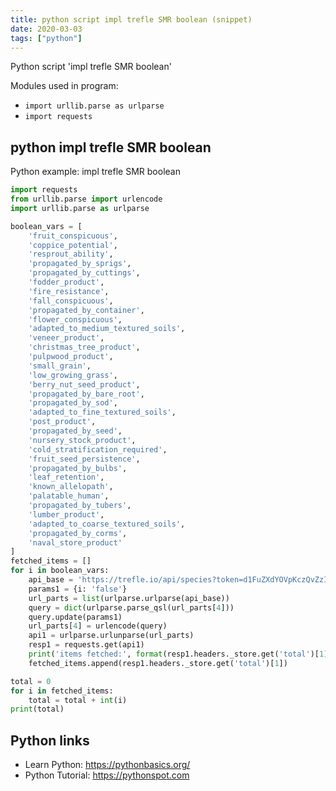 ```yaml
---
title: python script impl trefle SMR boolean (snippet)
date: 2020-03-03
tags: ["python"]
---
```

Python script 'impl trefle SMR boolean'


Modules used in program: 
* `import urllib.parse as urlparse`
* `import requests`

## python impl trefle SMR boolean

Python example: impl trefle SMR boolean

```python
import requests
from urllib.parse import urlencode
import urllib.parse as urlparse

boolean_vars = [
    'fruit_conspicuous',
    'coppice_potential',
    'resprout_ability',
    'propagated_by_sprigs',
    'propagated_by_cuttings',
    'fodder_product',
    'fire_resistance',
    'fall_conspicuous',
    'propagated_by_container',
    'flower_conspicuous',
    'adapted_to_medium_textured_soils',
    'veneer_product',
    'christmas_tree_product',
    'pulpwood_product',
    'small_grain',
    'low_growing_grass',
    'berry_nut_seed_product',
    'propagated_by_bare_root',
    'propagated_by_sod',
    'adapted_to_fine_textured_soils',
    'post_product',
    'propagated_by_seed',
    'nursery_stock_product',
    'cold_stratification_required',
    'fruit_seed_persistence',
    'propagated_by_bulbs',
    'leaf_retention',
    'known_allelopath',
    'palatable_human',
    'propagated_by_tubers',
    'lumber_product',
    'adapted_to_coarse_textured_soils',
    'propagated_by_corms',
    'naval_store_product'
]
fetched_items = []
for i in boolean_vars:
    api_base = 'https://trefle.io/api/species?token=d1FuZXdYOVpKczQvZzI0VERPTjZwdz09'
    params1 = {i: 'false'}
    url_parts = list(urlparse.urlparse(api_base))
    query = dict(urlparse.parse_qsl(url_parts[4]))
    query.update(params1)
    url_parts[4] = urlencode(query)
    api1 = urlparse.urlunparse(url_parts)
    resp1 = requests.get(api1)
    print('items fetched:', format(resp1.headers._store.get('total')[1]))
    fetched_items.append(resp1.headers._store.get('total')[1])

total = 0
for i in fetched_items:
    total = total + int(i)
print(total)


```

## Python links

- Learn Python: https://pythonbasics.org/
- Python Tutorial: https://pythonspot.com
